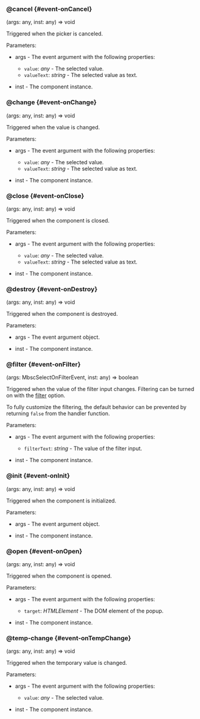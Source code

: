 ### @cancel {#event-onCancel}

(args: any, inst: any) => void


Triggered when the picker is canceled.

Parameters:
 - args - The event argument with the following properties:
   - `value`: *any* - The selected value.
   - `valueText`: *string* - The selected value as text.

 - inst - The component instance.


### @change {#event-onChange}

(args: any, inst: any) => void


Triggered when the value is changed.

Parameters:
 - args - The event argument with the following properties:
   - `value`: *any* - The selected value.
   - `valueText`: *string* - The selected value as text.

 - inst - The component instance.


### @close {#event-onClose}

(args: any, inst: any) => void


Triggered when the component is closed.

Parameters:
 - args - The event argument with the following properties:
   - `value`: *any* - The selected value.
   - `valueText`: *string* - The selected value as text.

 - inst - The component instance.


### @destroy {#event-onDestroy}

(args: any, inst: any) => void


Triggered when the component is destroyed.

Parameters:
 - args - The event argument object.

 - inst - The component instance.


### @filter {#event-onFilter}

(args: MbscSelectOnFilterEvent, inst: any) => boolean


Triggered when the value of the filter input changes.
Filtering can be turned on with the [filter](#opt-filter) option.

To fully customize the filtering, the default behavior can be prevented by returning `false` from the handler function.

Parameters:
 - args - The event argument with the following properties:
   - `filterText`: *string* - The value of the filter input.

 - inst - The component instance.


### @init {#event-onInit}

(args: any, inst: any) => void


Triggered when the component is initialized.

Parameters:
 - args - The event argument object.

 - inst - The component instance.


### @open {#event-onOpen}

(args: any, inst: any) => void


Triggered when the component is opened.

Parameters:
 - args - The event argument with the following properties:
   - `target`: *HTMLElement* - The DOM element of the popup.

 - inst - The component instance.


### @temp-change {#event-onTempChange}

(args: any, inst: any) => void


Triggered when the temporary value is changed.

Parameters:
 - args - The event argument with the following properties:
   - `value`: *any* - The selected value.

 - inst - The component instance.

